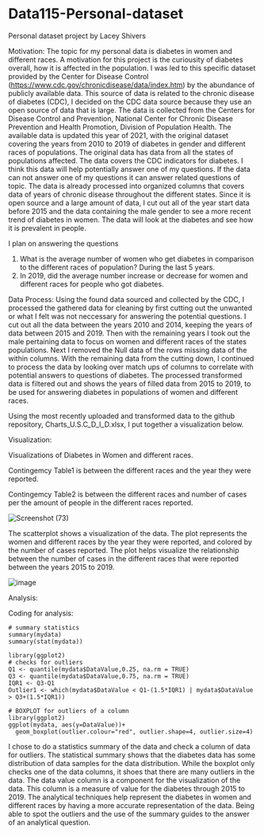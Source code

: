 # Data115-Personal-dataset
Personal dataset project by Lacey Shivers

Motivation: 
The topic for my personal data is diabetes in women and different races.
A motivation for this project is the curiousity of diabetes overall, how it is affected in the population. I was led to this specific dataset provided by the Center for Disease Control (https://www.cdc.gov/chronicdisease/data/index.htm) by the abundance of publicly available data. This source of data is related to the chronic disease of diabetes (CDC), I decided on the CDC data source because they use an open source of data that is large. The data is collected from the Centers for Disease Control and Prevention, National Center for Chronic Disease Prevention and Health Promotion, Division of Population Health. The available data is updated this year of 2021, with the original dataset covering the years from 2010 to 2019 of diabetes in gender and different races of populations. The original data has data from all the states of populations affected. The data covers the CDC indicators for diabetes. I think this data will help potentially answer one of my questions. If the data can not answer one of my questions it can answer related questions of topic. The data is already processed into organized columns that covers data of years of chronic disease throughout the different states. Since it is open source and a large amount of data, I cut out all of the year start data before 2015 and the data containing the male gender to see a more recent trend of diabetes in women. The data will look at the diabetes and see how it is prevalent in people.

I plan on answering the questions 
 1) What is the average number of women who get diabetes in comparison to the different races of population? During the last 5 years.
 2) In 2019, did the average number increase or decrease for women and different races for people who got diabetes. 

Data Process: Using the found data sourced and collected by the CDC, I processed the gathered data for cleaning by first cutting out the unwanted or what I felt was not neccessary for answering the potential questions. I cut out all the data between the years 2010 and 2014, keeping the years of data between 2015 and 2019. Then with the remaining years I took out the male pertaining data to focus on women and different races of the states populations. Next I removed the Null data of the rows missing data of the within columns. With the remaining data from the cutting down, I continued to process the data by looking over match ups of columns to correlate with potential answers to questions of diabetes. The processed transformed data is filtered out and shows the years of filled data from 2015 to 2019, to be used for answering diabetes in populations of women and different races.

Using the most recently uploaded and transformed data to the github repository, Charts_U.S.C_D_I_D.xlsx, I put together a visualization below. 

Visualization:

Visualizations of Diabetes in Women and different races.

Contingemcy Table1 is between the different races and the year they were reported. 

Contingemcy Table2 is between the different races and number of cases per the amount of people in the different races reported.

![Screenshot (73)](https://user-images.githubusercontent.com/91345984/142364664-e2a29dde-5c5a-418f-815b-6306b7577ee9.png)

The scatterplot shows a visualization of the data.
The plot represents the women and different races by the year they were reported, and colored by the number of cases reported. 
The plot helps visualize the relationship between the number of cases in the different races that were reported between the years 2015 to 2019.

![image](https://user-images.githubusercontent.com/91345984/142364212-68153f6c-1b2f-46c1-b3a3-bae35e924e70.png)

Analysis:

Coding for analysis:
```{r analytical techniques}
# summary statistics
summary(mydata)
summary(stat(mydata))

library(ggplot2)
# checks for outliers
Q1 <- quantile(mydata$DataValue,0.25, na.rm = TRUE) 
Q3 <- quantile(mydata$DataValue,0.75, na.rm = TRUE) 
IQR1 <- Q3-Q1
Outlier1 <- which(mydata$DataValue < Q1-(1.5*IQR1) | mydata$DataValue > Q3+(1.5*IQR1))

# BOXPLOT for outliers of a column
library(ggplot2) 
ggplot(mydata, aes(y=DataValue))+ 
  geom_boxplot(outlier.colour="red", outlier.shape=4, outlier.size=4)
```
I chose to do a statistics summary of the data and check a column of data for outliers. The statistical summary shows that the diabetes data has some distribution of data samples for the data distribution. While the boxplot only checks one of the data columns, it shoes that there are many outliers in the data. The data value column is a component for the visualization of the data. This column is a measure of value for the diabetes through 2015 to 2019. The analytical techniques help represent the diabetes in women and
different races by having a more accurate representation of the data. Being able to spot the outliers and the use of the summary guides to the answer of an analytical question.



